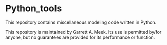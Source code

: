# Python_tools
This repository contains miscellaneous modeling code written in Python.

This repository is maintained by Garrett A. Meek.  Its use is permitted by/for anyone, but no guarantees are provided for its performance or function.
